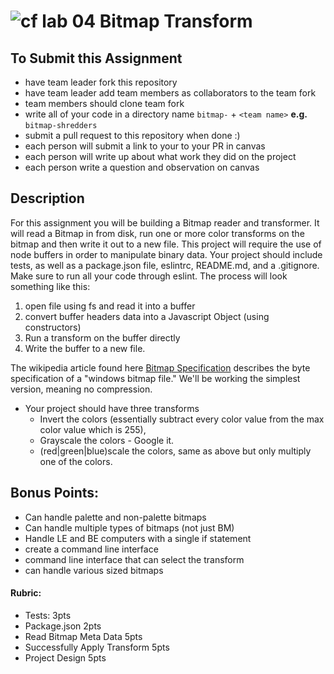 ![cf](http://i.imgur.com/7v5ASc8.png) lab 04 Bitmap Transform
====

## To Submit this Assignment
* have team leader fork this repository
* have team leader add team members as collaborators to the team fork
* team members should clone team fork
* write all of your code in a directory name `bitmap-` + `<team name>` **e.g.** `bitmap-shredders`
* submit a pull request to this repository when done :)
* each person will submit a link to your to your PR in canvas
* each person will write up about what work they did on the project
* each person write a question and observation on canvas

## Description
For this assignment you will be building a Bitmap reader and transformer. It will read a Bitmap in from disk, run one or more color transforms on the bitmap and then write it out to a new file. This project will require the use of node buffers in order to manipulate binary data. Your project should include tests, as well as a package.json file, eslintrc, README.md, and a .gitignore. Make sure to run all your code through eslint. The process will look something like this:

1. open file using fs and read it into a buffer
2. convert buffer headers data into a Javascript Object (using constructors)
3. Run a transform on the buffer directly
4. Write the buffer to a new file.

The wikipedia article found here [Bitmap Specification](https://en.wikipedia.org/wiki/BMP_file_format) describes the byte specification of a "windows bitmap file." We'll be working the simplest version, meaning no compression.

* Your project should have three transforms
  * Invert the colors (essentially subtract every color value from the max color value which is 255),
  * Grayscale the colors - Google it.
  * (red|green|blue)scale the colors, same as above but only multiply one of the colors.

## Bonus Points:

* Can handle palette and non-palette bitmaps
* Can handle multiple types of bitmaps (not just BM)
* Handle LE and BE computers with a single if statement
* create a command line interface
* command line interface that can select the transform
* can handle various sized bitmaps

#### Rubric:
* Tests: 3pts
* Package.json 2pts
* Read Bitmap Meta Data 5pts
* Successfully Apply Transform 5pts
* Project Design 5pts
